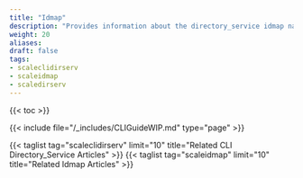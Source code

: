 ```yaml
---
title: "Idmap"
description: "Provides information about the directory_service idmap namespace in the TrueNAS CLI. Includes command syntax and common commands."
weight: 20
aliases:
draft: false
tags:
- scaleclidirserv
- scaleidmap
- scaledirserv
---
```


{{< toc >}}


{{< include file="/_includes/CLIGuideWIP.md" type="page" >}}


{{< taglist tag="scaleclidirserv" limit="10" title="Related CLI Directory_Service Articles" >}}
{{< taglist tag="scaleidmap" limit="10" title="Related Idmap Articles" >}}
